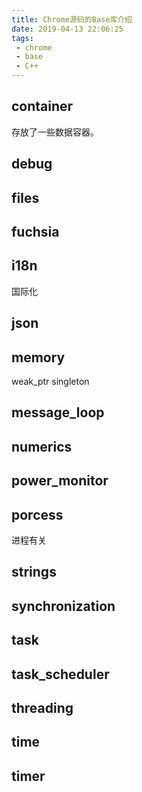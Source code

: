 ```yaml
---
title: Chrome源码的Base库介绍
date: 2019-04-13 22:06:25
tags:
 - chrome
 - base
 - C++
---
```



## container
存放了一些数据容器。

## debug

## files

## fuchsia

## i18n
国际化

## json


## memory
weak_ptr
singleton

## message_loop

## numerics

## power_monitor

## porcess
进程有关

## strings

## synchronization

## task

## task_scheduler

## threading

## time

## timer